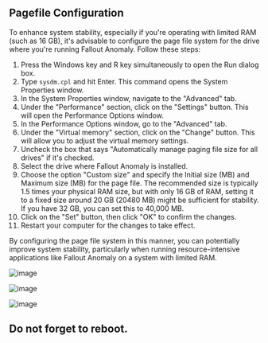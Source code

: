 ## Pagefile Configuration

To enhance system stability, especially if you're operating with limited RAM (such as 16 GB), it's advisable to configure the page file system for the drive where you're running Fallout Anomaly. Follow these steps:

1. Press the Windows key and R key simultaneously to open the Run dialog box.
2. Type `sysdm.cpl` and hit Enter. This command opens the System Properties window.
3. In the System Properties window, navigate to the "Advanced" tab.
4. Under the "Performance" section, click on the "Settings" button. This will open the Performance Options window.
5. In the Performance Options window, go to the "Advanced" tab.
6. Under the "Virtual memory" section, click on the "Change" button. This will allow you to adjust the virtual memory settings.
7. Uncheck the box that says "Automatically manage paging file size for all drives" if it's checked.
8. Select the drive where Fallout Anomaly is installed.
9. Choose the option "Custom size" and specify the Initial size (MB) and Maximum size (MB) for the page file. The recommended size is typically 1.5 times your physical RAM size, but with only 16 GB of RAM, setting it to a fixed size around 20 GB (20480 MB) might be sufficient for stability. If you have 32 GB, you can set this to 40,000 MB.
10. Click on the "Set" button, then click "OK" to confirm the changes.
11. Restart your computer for the changes to take effect.

By configuring the page file system in this manner, you can potentially improve system stability, particularly when running resource-intensive applications like Fallout Anomaly on a system with limited RAM.

![image](https://github.com/NomadsReach/Fallout-Anomaly/assets/144523850/0615e759-be9b-485f-b5b7-c8a8e9623896)

![image](https://github.com/NomadsReach/Fallout-Anomaly/assets/144523850/6e9030cc-35db-4ecb-95a7-2dcd273ad3e5)

![image](https://github.com/NomadsReach/Fallout-Anomaly/assets/144523850/67b3680c-2982-4b8d-b159-33d939ee34b6)

## **Do not forget to reboot.**
